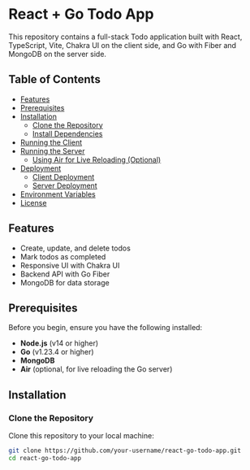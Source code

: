 # React + Go Todo App

This repository contains a full-stack Todo application built with React, TypeScript, Vite, Chakra UI on the client side, and Go with Fiber and MongoDB on the server side.

## Table of Contents
- [Features](#features)
- [Prerequisites](#prerequisites)
- [Installation](#installation)
  - [Clone the Repository](#clone-the-repository)
  - [Install Dependencies](#install-dependencies)
- [Running the Client](#running-the-client)
- [Running the Server](#running-the-server)
  - [Using Air for Live Reloading (Optional)](#using-air-for-live-reloading-optional)
- [Deployment](#deployment)
  - [Client Deployment](#client-deployment)
  - [Server Deployment](#server-deployment)
- [Environment Variables](#environment-variables)
- [License](#license)

## Features
- Create, update, and delete todos
- Mark todos as completed
- Responsive UI with Chakra UI
- Backend API with Go Fiber
- MongoDB for data storage

## Prerequisites
Before you begin, ensure you have the following installed:
- **Node.js** (v14 or higher)
- **Go** (v1.23.4 or higher)
- **MongoDB**
- **Air** (optional, for live reloading the Go server)

## Installation

### Clone the Repository
Clone this repository to your local machine:

```bash
git clone https://github.com/your-username/react-go-todo-app.git
cd react-go-todo-app
